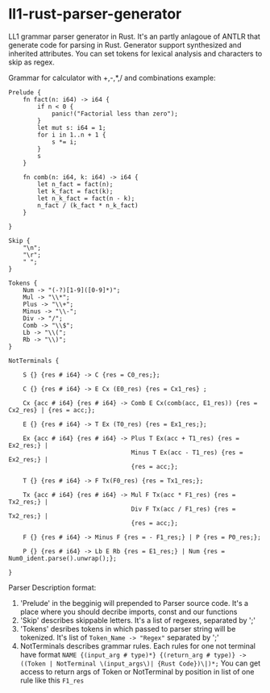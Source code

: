 # ll1-rust-parser-generator
LL1 grammar parser generator in Rust. It's an partly anlagoue of ANTLR that generate code for parsing in Rust. 
Generator support synthesized and inherited attributes. You can set tokens for lexical analysis and characters to skip as regex.

Grammar for calculator with +,-,*,/ and combinations example:

```
Prelude {
    fn fact(n: i64) -> i64 {
        if n < 0 {
            panic!("Factorial less than zero");
        }
        let mut s: i64 = 1;
        for i in 1..n + 1 {
            s *= i;
        }
        s
    }

    fn comb(n: i64, k: i64) -> i64 {
        let n_fact = fact(n);
        let k_fact = fact(k);
        let n_k_fact = fact(n - k);
        n_fact / (k_fact * n_k_fact)
    }

}

Skip {
    "\n";
    "\r";
    " ";
}

Tokens {
    Num -> "(-?)[1-9]([0-9]*)";
    Mul -> "\\*";
    Plus -> "\\+";
    Minus -> "\\-";
    Div -> "/";
    Comb -> "\\$";
    Lb -> "\\(";
    Rb -> "\\)";
}

NotTerminals {

    S {} {res # i64} -> C {res = C0_res;};

    C {} {res # i64} -> E Cx (E0_res) {res = Cx1_res} ;

    Cx {acc # i64} {res # i64} -> Comb E Cx(comb(acc, E1_res)) {res = Cx2_res} | {res = acc;};

    E {} {res # i64} -> T Ex (T0_res) {res = Ex1_res;};

    Ex {acc # i64} {res # i64} -> Plus T Ex(acc + T1_res) {res = Ex2_res;} |
                                  Minus T Ex(acc - T1_res) {res = Ex2_res;} |
                                  {res = acc;};

    T {} {res # i64} -> F Tx(F0_res) {res = Tx1_res;};

    Tx {acc # i64} {res # i64} -> Mul F Tx(acc * F1_res) {res = Tx2_res;} |
                                  Div F Tx(acc / F1_res) {res = Tx2_res;} |
                                  {res = acc;};

    F {} {res # i64} -> Minus F {res = - F1_res;} | P {res = P0_res;};

    P {} {res # i64} -> Lb E Rb {res = E1_res;} | Num {res = Num0_ident.parse().unwrap();};

}
```
Parser Description format:
 1. 'Prelude' in the begginig will prepended to Parser source code. 
 It's a place where you should decribe imports, const and our functions
 2. 'Skip' describes skippable letters. It's a list of regexes, separated by ';'
 3. 'Tokens' desribes tokens in which passed to parser string will be tokenized. It's list of `Token_Name -> "Regex"` separated by ';'
 4. NotTerminals describes grammar rules. Each rules for one not terminal have format 
    `NAME {(input_arg # type)*} {(return_arg # type)} -> ((Token | NotTerminal \(input_args\)| {Rust Code})\|)*;`
    You can get access to return args of Token or NotTerminal by position in list of one rule like this `F1_res`
